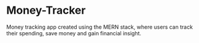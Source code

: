 # Money-Tracker

Money tracking app created using the MERN stack, where users can track their spending, save money and gain financial insight.
